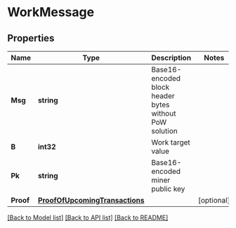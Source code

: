 # WorkMessage

## Properties

Name | Type | Description | Notes
------------ | ------------- | ------------- | -------------
**Msg** | **string** | Base16-encoded block header bytes without PoW solution | 
**B** | **int32** | Work target value | 
**Pk** | **string** | Base16-encoded miner public key | 
**Proof** | [**ProofOfUpcomingTransactions**](.md) |  | [optional] 

[[Back to Model list]](../README.md#documentation-for-models) [[Back to API list]](../README.md#documentation-for-api-endpoints) [[Back to README]](../README.md)


